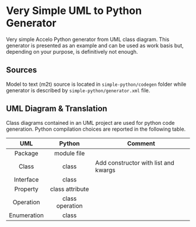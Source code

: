 Very Simple UML to Python Generator
===================================

Very simple Accelo Python generator from UML class diagram. This generator is presented as an example and can be used as work basis but, depending on your purpose, is definitively not enough.

## Sources ##
Model to text (m2t) source is located in `simple-python/codegen` folder while generator is described by `simple-python/generator.xml` file.

## UML Diagram & Translation ##
Class diagrams contained in an UML project are used for python code generation. Python compilation choices are reported in the following table.

| UML | Python  |Comment|
| :-: |:-------:|--------|
| Package | module file||
| Class | class |Add constructor with list and kwargs|
| Interface | class ||
| Property | class attribute ||
| Operation | class operation ||
| Enumeration | class ||
